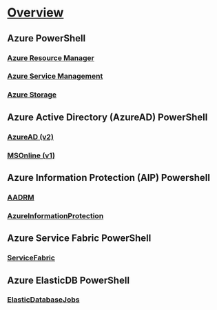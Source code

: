 # [Overview](index.md)
## Azure PowerShell
### [Azure Resource Manager](/azps-concepts/resourcemanager/)
### [Azure Service Management](/azps-concepts/servicemanagement/)
### [Azure Storage](/azps-concepts/storage/)
## Azure Active Directory (AzureAD) PowerShell
### [AzureAD (v2)](/azps-concepts/azuread/)
### [MSOnline (v1)](/azps-concepts/msonline/)
## Azure Information Protection (AIP) Powershell
### [AADRM](/azps-concepts/aadrm/)
### [AzureInformationProtection](/azps-concepts/azureinformationprotection/)
## Azure Service Fabric PowerShell
### [ServiceFabric](/azps-concepts/servicefabric/)
## Azure ElasticDB PowerShell
### [ElasticDatabaseJobs](/azps-concepts/elasticdatabasejobs/)


